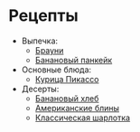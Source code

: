 # Рецепты

- Выпечка:
	- [Брауни](brownie.md)
	- [Банановый панкейк](banana.md)
- Основные блюда:
	- [Курица Пикассо](chiken.md)
- Десерты:
	- [Банановый хлеб](bananaBread.md)
	- [Американские блины](lost.md)
	- [Классическая шарлотка](sharlotka.md)
